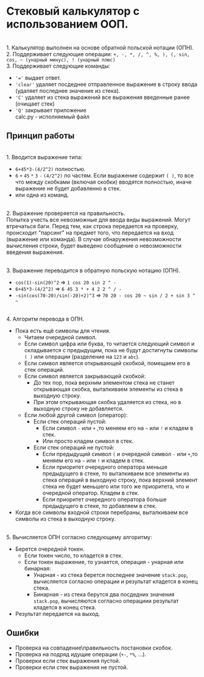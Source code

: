 # Cтековый калькулятор с использованием ООП.
<br>1. Калькулятор выполнен на основе обратной польской нотации (ОПН).
<br>2. Поддерживает следующие операции: `+, -, *, /, ^, %, ), (, sin, cos, ~ (унарный минус), ! (унарный плюс)` 
<br>3. Поддерживает следующие команды: 
  * `'='`     выдает ответ.
  * `'clear'` удаляет посдеднее отправленное выражение в строку ввода (удаляет последнее значение из стека).
  * `'C'`     удаляет из стека выражений все выражения введенные ранее (очищает стек)
  * `'Q'`     закрывает приложение
<br> calc.py - исполняемый файл
## Принцип работы
<br>1. Вводится выражение типа: 
  * `6+45*3-(4/2^2)` полностью.
  * `6` `+` `45` `*` `3` `-` `(4/2^2)` по частям. Если выражение содержит `( )`, то все что между скобками (включая скобки) вводятся полностью, 
  иначе выражение не будет добавленно в стек.
  * или одна из команд.
  
<br>2. Выражение проверяется на правильность.
<br> Попытка учесть все невозможные для ввода виды выражений. Могут втречаться баги. Перед тем, как строка передается на проверку,
происходит "парсинг" на предмет того, что передается на вход (выражение или команда). В случае обнаружения невозможности вычисления строки,
будет выведено сообщение о невозможности введения выражения.

<br>3. Выражение переводится в обратную польскую нотацию (ОПН).
  * `cos(1)-sin(20)^2` => `1 cos 20 sin 2 ^ -`
  * `6+45*3-(4/2^2)` => `6 45 3 * + 4 2 2 ^ / -`
  * `-sin(cos(70-20)/sin(-20)+2)^3` => `70 20 - cos 20 ~ sin / 2 + sin 3 ^ ~`
  
<br>4. Алгоритм перевода в ОПН.
  * Пока есть ещё символы для чтения.
    * Читаем очередной символ.
    * Если символ цифра или буква, то читается следующий символ и складывается с предыдущим, пока не будут достигнуты символы `( )` или операции (разделение на `123` и `abc`).
    * Если символ является открывающей скобкой, помещаем его в стек операций.
    * Если символ является закрывающей скобкой:
      * До тех пор, пока верхним элементом стека не станет открывающая скобка, выталкиваем элементы из стека в выходную строку.
      * При этом открывающая скобка удаляется из стека, но в выходную строку не добавляется.
    * Если любой другой символ (оператор):
      * Если стек операций пустой:
        * Если символ `-` или `+`  ,то меняем его на `~` или `!` и кладем в стек.
        * Или просто кладем символ в стек.
      * Если стек операций не пустой:
        * Если предыдущий символ `(` и очередной символ `-` или `+`,то меняем его на `~` или `!` и кладем в стек.
        * Если приоритет очередного оператора меньше предыдущего в стеке, то выталкиваем все элементы из стека операций в выходную строку,
        пока верхний элемент стека не будет меньшего или того же приоритета, что и очередной оператор. Кладем в стек.
        * Если приоритет очередного оператора больше предыдущего в стеке, то добавляем в стек.
  * Когда все символы входной строки перебраны, выталкиваем все символы из стека в выходную строку.

<br>5. Вычисляется ОПН согласно следующему алгоритму:
  * Берется очередной токен.
    * Если токен число, то кладется в стек.
    * Если токен выражение, то узнается, операция - унарная или бинарная:
      * Унарная - из стека берется последнее значение `stack.pop`, вычисляется согласно операции и результат кладется в конец стека.
      * Бинарная - из стека берутся два посдедних значения `stack.pop`, вычисляются согласно операциии результат кладется в конец стека.
  * Результат передается на выход.

## Ошибки
* Проверка на совпадение\правильность постановки скобок.
* Проверка на подряд идущие операции (`+-`, `*%`, ...).  
* Проверки если стек выражения пустой.
* Проверки если стек выражения не пустой.
